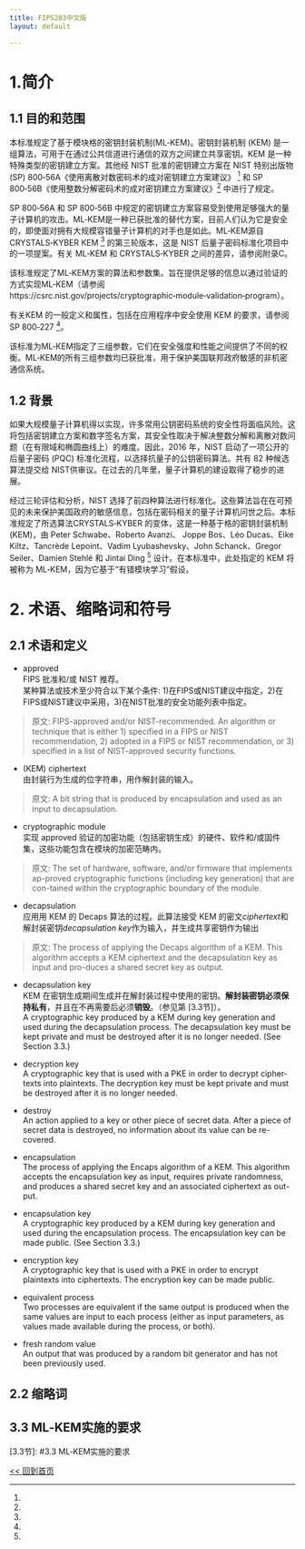 ```yaml
---
title: FIPS203中文版
layout: default

---
```

# 1.简介
## 1.1 目的和范围

本标准规定了基于模块格的密钥封装机制(ML‑KEM)。密钥封装机制 (KEM) 是一组算法，可用于在通过公共信道进行通信的双方之间建立共享密钥。KEM 是一种特殊类型的密钥建立方案。其他经 NIST 批准的密钥建立方案在 NIST 特别出版物 (SP) 800‑56A《使用离散对数密码术的成对密钥建立方案建议》 [^2] 和 SP 800‑56B《使用整数分解密码术的成对密钥建立方案建议》[^3] 中进行了规定。

SP 800‑56A 和 SP 800‑56B 中规定的密钥建立方案容易受到使用足够强大的量子计算机的攻击。ML‑KEM是一种已获批准的替代方案，目前人们认为它是安全的，即使面对拥有大规模容错量子计算机的对手也是如此。ML‑KEM源自CRYSTALS‑KYBER KEM [^4] 的第三轮版本，这是 NIST 后量子密码标准化项目中的一项提案。有关 ML‑KEM 和 CRYSTALS‑KYBER 之间的差异，请参阅附录C。

该标准规定了ML‑KEM方案的算法和参数集。旨在提供足够的信息以通过验证的方式实现ML‑KEM（请参阅https://csrc.nist.gov/projects/cryptographic‑module‑validation‑program）。

有关KEM 的一般定义和属性，包括在应用程序中安全使用 KEM 的要求，请参阅 SP 800‑227 [^1]。

该标准为ML‑KEM指定了三组参数，它们在安全强度和性能之间提供了不同的权衡。ML‑KEM的所有三组参数均已获批准，用于保护美国联邦政府敏感的非机密通信系统。

## 1.2 背景

如果大规模量子计算机得以实现，许多常用公钥密码系统的安全性将面临风险。这将包括密钥建立方案和数字签名方案，其安全性取决于解决整数分解和离散对数问题（在有限域和椭圆曲线上）的难度。因此，2016 年，NIST 启动了一项公开的后量子密码 (PQC) 标准化流程，以选择抗量子的公钥密码算法。共有 82 种候选算法提交给 NIST供审议。在过去的几年里，量子计算机的建设取得了稳步的进展。

经过三轮评估和分析，NIST 选择了前四种算法进行标准化。这些算法旨在在可预见的未来保护美国政府的敏感信息，包括在密码相关的量子计算机问世之后。本标准规定了所选算法CRYSTALS‑KYBER 的变体，这是一种基于格的密钥封装机制 (KEM)，由 Peter Schwabe、Roberto Avanzi、 Joppe Bos、Léo Ducas、Eike Kiltz、Tancrède Lepoint、Vadim Lyubashevsky、John Schanck、Gregor Seiler、Damien Stehlé 和 Jintai Ding [^4] 设计。在本标准中，此处指定的 KEM 将被称为 ML‑KEM，因为它基于“有错模块学习”假设。

# 2. 术语、缩略词和符号


## 2.1 术语和定义
- approved   
FIPS 批准和/或 NIST 推荐。  
某种算法或技术至少符合以下某个条件: 1)在FIPS或NIST建议中指定，2)在FIPS或NIST建议中采用，3)在NIST批准的安全功能列表中指定。   
> 原文: FIPS-approved and/or NIST-recommended. An algorithm or technique that is either 1) specified in a FIPS or NIST recommendation, 2) adopted in a FIPS or NIST recommendation, or 3) specified in a list of NIST-approved security functions.

- (KEM) ciphertext   
由封装行为生成的位字符串，用作解封装的输入。   
> 原文: A bit string that is produced by encapsulation and used as an input to decapsulation. 

- cryptographic module   
实现 approved 验证的加密功能（包括密钥生成）的硬件、软件和/或固件集，这些功能包含在模块的加密范畴内。   
> 原文: The set of hardware, software, and/or firmware that implements ap-proved cryptographic functions (including key generation) that are con-tained within the cryptographic boundary of the module. 

- decapsulation   
应用用 KEM 的 Decaps 算法的过程。此算法接受 KEM 的密文*ciphertext*和解封装密钥*decapsulation key*作为输入，并生成共享密钥作为输出   
> 原文: The process of applying the Decaps algorithm of a KEM. This algorithm accepts a KEM ciphertext and the decapsulation key as input and pro-duces a shared secret key as output. 

- decapsulation key   
KEM 在密钥生成期间生成并在解封装过程中使用的密钥。**解封装密钥必须保持私有**，并且在不再需要后必须**销毁**。（参见第 [3.3节]）。   
A cryptographic key produced by a KEM during key generation and used during the decapsulation process. The decapsulation key must be kept private and must be destroyed after it is no longer needed. (See Section 3.3.) 

- decryption key   
A cryptographic key that is used with a PKE in order to decrypt cipher-texts into plaintexts. The decryption key must be kept private and must be destroyed after it is no longer needed. 

- destroy   
An action applied to a key or other piece of secret data. After a piece of secret data is destroyed, no information about its value can be re-covered. 

- encapsulation   
The process of applying the Encaps algorithm of a KEM. This algorithm accepts the encapsulation key as input, requires private randomness, and produces a shared secret key and an associated ciphertext as out-put.

- encapsulation key   
A cryptographic key produced by a KEM during key generation and used during the encapsulation process. The encapsulation key can be made public. (See Section 3.3.) 

- encryption key   
A cryptographic key that is used with a PKE in order to encrypt plaintexts into ciphertexts. The encryption key can be made public. 

- equivalent process   
Two processes are equivalent if the same output is produced when the same values are input to each process (either as input parameters, as values made available during the process, or both). 

- fresh random value   
An output that was produced by a random bit generator and has not been previously used.

## 2.2 缩略词




## 3.3 ML‑KEM实施的要求

[^1]:
[^2]: 
[^3]:
[^4]:
[^5]:
[^6]:
[^7]:
[^8]:
[^9]:
[^10]:
[^11]:
[^12]:
[^13]:
[^14]:
[^15]:
[3.3节]: #3.3 ML‑KEM实施的要求


[<< 回到首页](./index)